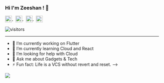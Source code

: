### Hi I'm Zeeshan ! 👋


<a href="https://www.linkedin.com/in/zeeshanbhati99/">
  <img align="center" alt="Linkedin" width="22px" src="https://img.icons8.com/color/48/000000/linkedin.png" />
</a>
&nbsp
<a href="https://github.com/zeeshanbhati">
  <img align="center" alt="Github" width="22px" src="https://cdn.jsdelivr.net/npm/simple-icons@v3/icons/github.svg" />
</a>
 &nbsp 
<a href="https://www.hackerrank.com/18ce008">
  <img align="center" alt="Hackerrank" width="22px" src="https://user-images.githubusercontent.com/53969232/90065896-96584480-dd0a-11ea-82ec-18c0ad5eae34.png" />
</a>
&nbsp
<a href="https://twitter.com/zeeshan__07">
  <img align="center" alt="Twitter" width="22px" src="https://img.icons8.com/fluent/48/000000/twitter.png" />
</a>

<br/>

![visitors](https://visitor-badge.laobi.icu/badge?page_id=zeeshanbhati.zeeshanbhati)

---

- 🔭 I’m currently working on Flutter
- 🌱 I’m currently learning Cloud and React
- 🤔 I’m looking for help with Cloud
- 💬 Ask me about Gadgets & Tech
- ⚡ Fun fact: Life is a VCS without revert and reset.
-->

![](https://github-readme-stats.vercel.app/api?username=zeeshanbhati&&show_icons=true&title_color=ffffff&icon_color=bb2acf&text_color=daf7dc&bg_color=151515)
